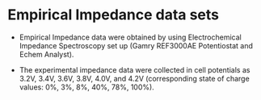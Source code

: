 # Empirical Impedance data sets

- Empirical Impedance data were obtained by using Electrochemical Impedance Spectroscopy set up (Gamry REF3000AE Potentiostat and Echem Analyst).

- The experimental impedance data were collected in cell potentials as 3.2V, 3.4V, 3.6V, 3.8V, 4.0V, and 4.2V (corresponding state of charge values: 0%, 3%, 8%, 40%, 78%, 100%).
